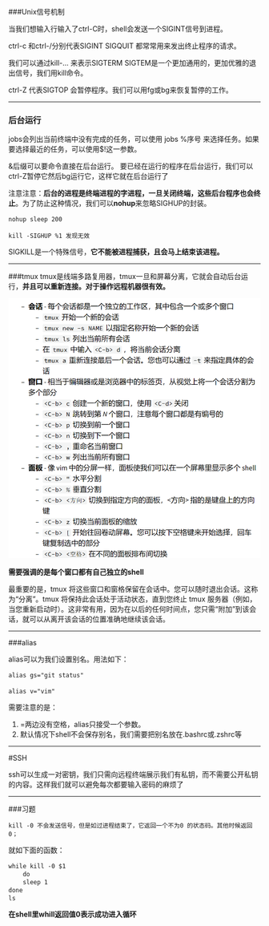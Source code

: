 ###Unix信号机制

当我们想输入行输入了ctrl-C时，shell会发送一个SIGINT信号到进程。

ctrl-c 和ctrl-/分别代表SIGINT SIGQUIT 都常常用来发出终止程序的请求。

我们可以通过kill-... 来表示SIGTERM  SIGTEM是一个更加通用的，更加优雅的退出信号，我们用kill命令。

ctrl-Z 代表SIGTOP 会暂停程序。我们可以用fg或bg来恢复暂停的工作。

---
### 后台运行

jobs会列出当前终端中没有完成的任务，可以使用 jobs %序号 来选择任务。如果要选择最近的任务，可以使用$!这一参数。

&后缀可以要命令直接在后台运行。
要已经在运行的程序在后台运行，我们可以ctrl-Z暂停它然后bg运行它，这样它就在后台运行了

注意注意：**后台的进程是终端进程的字进程，一旦关闭终端，这些后台程序也会终止**。为了防止这种情况，我们可以**nohup**来忽略SIGHUP的封装。

```
nohup sleep 200

kill -SIGHUP %1 发现无效
```

SIGKILL是一个特殊信号，**它不能被进程捕获，且会马上结束该进程。**

---
###tmux
tmux是线端多路复用器，tmux一旦和屏幕分离，它就会自动后台运行，**并且可以重新连接。对于操作远程机器很有效。**

![Alt text](image-2.png)

**需要强调的是每个窗口都有自己独立的shell**

最重要的是，tmux 将这些窗口和窗格保留在会话中。您可以随时退出会话。这称为“分离”。tmux 将保持此会话处于活动状态，直到您终止 tmux 服务器（例如，当您重新启动时）。这非常有用，因为在以后的任何时间点，您只需“附加”到该会话，就可以从离开该会话的位置准确地继续该会话。

---
###alias

alias可以为我们设置别名。用法如下：

 ```
 alias gs="git status"

 alias v="vim"
 ```

需要注意的是： 
1. =两边没有空格，alias只接受一个参数。
2. 默认情况下shell不会保存别名，我们需要把别名放在.bashrc或.zshrc等
---
#SSH

ssh可以生成一对密钥，我们只需向远程终端展示我们有私钥，而不需要公开私钥的内容。这样我们就可以避免每次都要输入密码的麻烦了

---
###习题

    kill -0 不会发送信号，但是如过进程结束了，它返回一个不为0 的状态码。其他时候返回0；

就如下面的函数：
```
while kill -0 $1
    do
    sleep 1
done
ls
```
**在shell里whill返回值0表示成功进入循环**



